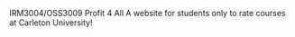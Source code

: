   IRM3004/OSS3009
  Profit 4 All
  A website for students only to rate courses at Carleton University!
